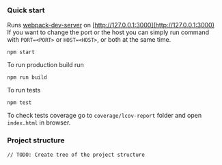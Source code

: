 ### Quick start
Runs [webpack-dev-server](https://webpack.js.org/configuration/dev-server/) on [http://127.0.0.1:3000](http://127.0.0.1:3000)  
If you want to change the port or the host you can simply run command with `PORT=<PORT>` or `HOST=<HOST>`, or both at the same time.

```
npm start
```

To run production build run
```
npm run build
```

To run tests
```
npm test
```

To check tests coverage go to `coverage/lcov-report` folder and open `index.html` in browser.

### Project structure

```
// TODO: Create tree of the project structure
```

